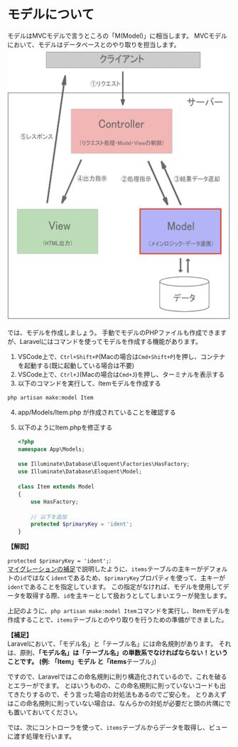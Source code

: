 # モデルについて

モデルはMVCモデルで言うところの「M(Model)」に相当します。
MVCモデルにおいて、モデルはデータベースとのやり取りを担当します。<br>
![](./images/mvc_m.png)

では、モデルを作成しましょう。
手動でモデルのPHPファイルも作成できますが、Laravelにはコマンドを使ってモデルを作成する機能があります。

1. VSCode上で、`Ctrl+Shift+P`(Macの場合は`Cmd+Shift+P`)を押し、コンテナを起動する(既に起動している場合は不要)
2. VSCode上で、`Ctrl+J`(Macの場合は`Cmd+J`)を押し、ターミナルを表示する
3. 以下のコマンドを実行して、Itemモデルを作成する

```bash
php artisan make:model Item
```

4. app/Models/Item.php が作成されていることを確認する
5. 以下のようにItem.phpを修正する

    ```php
    <?php
    namespace App\Models;

    use Illuminate\Database\Eloquent\Factories\HasFactory;
    use Illuminate\Database\Eloquent\Model;

    class Item extends Model
    {
        use HasFactory;

        // 以下を追加
        protected $primaryKey = 'ident';
    }
    ```

**【解説】**　<br>

`protected $primaryKey = 'ident';`: <br>
[マイグレーションの補足](#マイグレーション)で説明したように、`items`テーブルの主キーがデフォルトの`id`ではなく`ident`であるため、`$primaryKey`プロパティを使って、主キーが`ident`であることを指定しています。
この指定がなければ、モデルを使用してデータを取得する際、`id`を主キーとして扱おうとしてしまいエラーが発生します。

上記のように、`php artisan make:model Item`コマンドを実行し、Itemモデルを作成することで、`items`テーブルとのやり取りを行うための準備ができました。

**【補足】**　<br>
Laravelにおいて、「モデル名」と「テーブル名」には命名規則があります。
それは、原則、**「モデル名」は「テーブル名」の単数系でなければならない！**ということです。
(例: 「Item」モデル と「item**s**テーブル」)

ですので、Laravelではこの命名規則に則り構造化されているので、これを破るとエラーがでます。
とはいうものの、この命名規則に則っていないコードも出てきたりするので、そう言った場合の対処法もあるのでご安心を。
とりあえずはこの命名規則に則っていない場合は、なんらかの対処が必要だと頭の片隅にでも置いておいてください。

では、次にコントローラを使って、`items`テーブルからデータを取得し、ビューに渡す処理を行います。